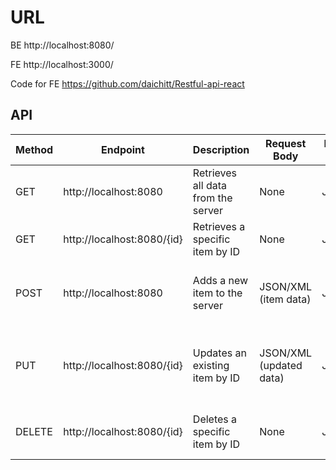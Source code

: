 # URL

BE
http://localhost:8080/

FE
http://localhost:3000/

Code for FE
https://github.com/daichitt/Restful-api-react

## API
| Method | Endpoint                     | Description                             | Request Body          | Response Type | Status Codes               |
|--------|------------------------------|-----------------------------------------|-----------------------|---------------|----------------------------|
| GET    | http://localhost:8080        | Retrieves all data from the server     | None                  | JSON/XML      | 200 OK, 404 Not Found      |
| GET    | http://localhost:8080/{id}   | Retrieves a specific item by ID        | None                  | JSON/XML      | 200 OK, 404 Not Found      |
| POST   | http://localhost:8080        | Adds a new item to the server          | JSON/XML (item data)  | JSON/XML      | 201 Created, 400 Bad Request |
| PUT    | http://localhost:8080/{id}   | Updates an existing item by ID         | JSON/XML (updated data)| JSON/XML      | 200 OK, 404 Not Found, 400 Bad Request |
| DELETE | http://localhost:8080/{id}   | Deletes a specific item by ID          | None                  | JSON/XML      | 204 No Content, 404 Not Found |
